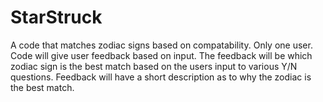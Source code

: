 # StarStruck
A code that matches zodiac signs based on compatability.
Only one user.
Code will give user feedback based on input. 
The feedback will be which zodiac sign is the best match based on the users input to various Y/N questions.
Feedback will have a short description as to why the zodiac is the best match.
